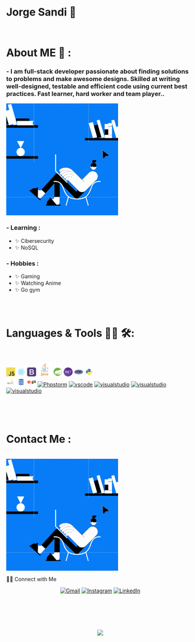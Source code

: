 # Jorge Sandi 👋

</br>

# About ME 💬 :

### - I am full-stack developer passionate about finding solutions to problems and make awesome designs. Skilled at writing well-designed, testable and efficient code using current best practices. Fast learner, hard worker and team player..

<img hight="300" width="300" alt="GIF" align="center" src="https://github.com/jsandicr/jsandicr/blob/main/assets/giphy1.gif"></img>

### - Learning :
- ✨ Cibersecurity
- ✨ NoSQL

### - Hobbies : 
- ✨ Gaming
- ✨ Watching Anime
- ✨ Go gym

</br>
</br>



# Languages & Tools 👨‍💻 🛠:
</br>

<p align="center">

<!-- For more icons please follow  https://github.com/MikeCodesDotNET/ColoredBadges -->
[<img src="https://raw.githubusercontent.com/github/explore/80688e429a7d4ef2fca1e82350fe8e3517d3494d/topics/javascript/javascript.png" alt="JavaScript" width="24">](https://developer.mozilla.org/es/docs/Web/JavaScript)
[<img src="https://raw.githubusercontent.com/github/explore/80688e429a7d4ef2fca1e82350fe8e3517d3494d/topics/react/react.png" alt="React" width="24">](https://es.reactjs.org/)
[<img src="https://raw.githubusercontent.com/github/explore/80688e429a7d4ef2fca1e82350fe8e3517d3494d/topics/bootstrap/bootstrap.png" alt="Bootstrap" width="24">](https://getbootstrap.com/)
[<img src="https://raw.githubusercontent.com/github/explore/80688e429a7d4ef2fca1e82350fe8e3517d3494d/topics/java/java.png" alt="Java" width="38">](https://www.java.com/es/download/help/whatis_java.html)
[<img src="https://raw.githubusercontent.com/github/explore/80688e429a7d4ef2fca1e82350fe8e3517d3494d/topics/spring-boot/spring-boot.png" alt="jQuery" width="24">](https://spring.io/)
[<img src="https://raw.githubusercontent.com/github/explore/80688e429a7d4ef2fca1e82350fe8e3517d3494d/topics/dotnet/dotnet.png" alt="C#" width="24">](https://dotnet.microsoft.com/en-us/)
[<img src="https://raw.githubusercontent.com/github/explore/80688e429a7d4ef2fca1e82350fe8e3517d3494d/topics/php/php.png" alt="C#" width="24">](https://dotnet.microsoft.com/en-us/)
[<img src="https://raw.githubusercontent.com/github/explore/80688e429a7d4ef2fca1e82350fe8e3517d3494d/topics/python/python.png" alt="C#" width="24">](https://dotnet.microsoft.com/en-us/)
</br>
[<img src="https://raw.githubusercontent.com/github/explore/80688e429a7d4ef2fca1e82350fe8e3517d3494d/topics/mysql/mysql.png" alt="mysql" width="24">](https://www.mysql.com/)
[<img src="https://raw.githubusercontent.com/github/explore/80688e429a7d4ef2fca1e82350fe8e3517d3494d/topics/sql/sql.png" alt="sql" width="24">](https://www.microsoft.com/es-es/sql-server)
[<img src="https://raw.githubusercontent.com/github/explore/80688e429a7d4ef2fca1e82350fe8e3517d3494d/topics/git/git.png" alt="Git" width="24">](https://git-scm.com/)
[<img src="https://logonoid.com/images/phpstorm-logo.png" alt="Phpstorm" width="24">](https://www.jetbrains.com/phpstorm/)
[<img src="https://upload.wikimedia.org/wikipedia/commons/thumb/2/2d/Visual_Studio_Code_1.18_icon.svg/1200px-Visual_Studio_Code_1.18_icon.svg.png" alt="vscode" width="24">](https://code.visualstudio.com/)
[<img src="https://upload.wikimedia.org/wikipedia/commons/c/cd/Visual_Studio_2017_Logo.svg" alt="visualstudio" width="24">](https://visualstudio.microsoft.com/es/)
[<img src="https://upload.wikimedia.org/wikipedia/commons/8/84/Appium.png" alt="visualstudio" width="24">](https://appium.io/)
[<img src="https://upload.wikimedia.org/wikipedia/commons/9/9f/Selenium_logo.svg" alt="visualstudio" width="24">](https://www.selenium.dev/)
</p>
</br>
</br>
</br>



# Contact Me :

<p>
 </br>
 <img hight="300" width="300" alt="GIF" align="center" src="https://github.com/jsandicr/jsandicr/blob/main/assets/giphy1.gif"></img>
 
 🤝🏻 Connect with Me


<p align="center">
    <a href="mailto:jsandicr16@gmail.com" target="_blank"><img alt="Gmail" src="https://img.shields.io/badge/Gmail-jsandicr16@gmail.com-red?style=flat&logo=gmail"></a>
    <a href="https://www.instagram.com/jorge_sandi1/" target="_blank"><img alt="Instagram" src="https://img.shields.io/badge/Instagram-jsandicr16-white?style=flat&logo=instagram"></a>
    <a href="https://www.linkedin.com/in/jorge-sandi-0b363b206/" target="_blank"><img alt="LinkedIn" src="https://img.shields.io/badge/LinkedIn-@JorgeSandi-blue?style=flat&logo=linkedin"></a>
</p>
</p>
 

</br>
</br>
</br>
</br>

<p align="center" >  
  <a href="https://github.com/jsandicr/github-readme-stats"> 
<img  src="https://github-readme-stats.vercel.app/api?username=jsandicr&show_icons=true&theme=radical"/>
  </a>
  </p>

